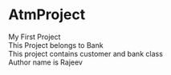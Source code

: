 # AtmProject
My First Project
<br>
This Project belongs to Bank
<br>
This project contains customer and bank class
<br>
Author name is Rajeev